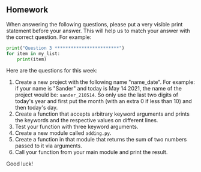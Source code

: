 Homework
-

When answering the following questions, please put a very visible print statement before your answer. This will help us to match your answer with the correct question. For example:

```Python
print("Question 3 ************************")
for item in my_list:
    print(item)
```

Here are the questions for this week:

1. Create a new project with the following name "name_date". For example: if your name is "Sander" and today is May 14 2021, the name of the project would be: `sander_210514`. So only use the last two digits of today's year and first put the month (with an extra 0 if less than 10) and then today's day.
1. Create a function that accepts arbitrary keyword arguments and prints the keywords and the respective values on different lines.
1. Test your function with three keyword arguments.
1. Create a new module called `adding.py`.
1. Create a function in that module that returns the sum of two numbers passed to it via arguments.
1. Call your function from your main module and print the result.

Good luck!
